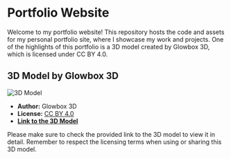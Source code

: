 # Portfolio Website

Welcome to my portfolio website! This repository hosts the code and assets for my personal portfolio site, where I showcase my work and projects. One of the highlights of this portfolio is a 3D model created by Glowbox 3D, which is licensed under CC BY 4.0.

## 3D Model by Glowbox 3D

![3D Model](https://skfb.ly/6XzUz)

- **Author:** Glowbox 3D
- **License:** [CC BY 4.0](https://creativecommons.org/licenses/by/4.0/)
- **[Link to the 3D Model](https://skfb.ly/6XzUz)**

Please make sure to check the provided link to the 3D model to view it in detail. Remember to respect the licensing terms when using or sharing this 3D model.
